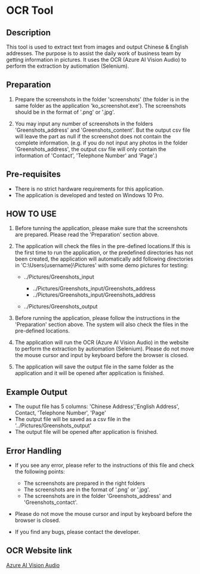 # OCR Tool

## Description

This tool is used to extract text from images and output Chinese & English addresses. The purpose is to assist the daily work of business team by getting information in pictures. It uses the OCR (Azure AI Vision Audio) to perform the extraction by autiomation (Selenium).

## Preparation

1. Prepare the screenshots in the folder 'screenshots' (the folder is in the same folder as the application 'ko_screenshot.exe'). The screenshots should be in the format of '.png' or '.jpg'.

2. You may input any number of screenshots in the folders 'Greenshots_address' and 'Greenshots_content'. But the output csv file will leave the part as null if the screenshot does not contain the complete information. (e.g. if you do not input any photos in the folder 'Greenshots_address', the output csv file will only contain the information of 'Contact', 'Telephone Number' and 'Page'.)

## Pre-requisites

- There is no strict hardware requirements for this application.
- The application is developed and tested on Windows 10 Pro.

## HOW TO USE

1. Before tunning the application, please make sure that the screenshots are prepared. Please read the 'Preparation' section above.

2. The application will check the files in the pre-defined locations.If this is the first time to run the application, or the predefined directories has not been created, the application will automatically add following directories in 'C:\Users\{username}\Pictures\' with some demo pictures for testing:

   - ../Pictures/Greenshots_input

     - ../Pictures/Greenshots_input/Greenshots_address
     - ../Pictures/Greenshots_input/Greenshots_address

   - ../Pictures/Greenshots_output

3. Before running the application, please follow the instructions in the 'Preparation' section above. The system will also check the files in the pre-defined locations.

4. The application will run the OCR (Azure AI Vision Audio) in the website to perform the extraction by autiomation (Selenium). Please do not move the mouse cursor and input by keyboard before the browser is closed.

5. The application will save the output file in the same folder as the application and it will be opened after application is finished.

## Example Output

- The ouput file has 5 columns: 'Chinese Address','English Address', Contact, 'Telephone Number', 'Page'
- The output file will be saved as a csv file in the '../Pictures/Greenshots_output'
- The output file will be opened after application is finished.

## Error Handling

- If you see any error, please refer to the instructions of this file and check the following points:

  - The screenshots are prepared in the right folders
  - The screenshots are in the format of '.png' or '.jpg'.
  - The screenshots are in the folder 'Greenshots_address' and 'Greenshots_contact'.

- Please do not move the mouse cursor and input by keyboard before the browser is closed.

- If you find any bugs, please contact the developer.

## OCR Website link

<a href="https://portal.vision.cognitive.azure.com/demo/extract-text-from-images">Azure AI Vision Audio</a>
